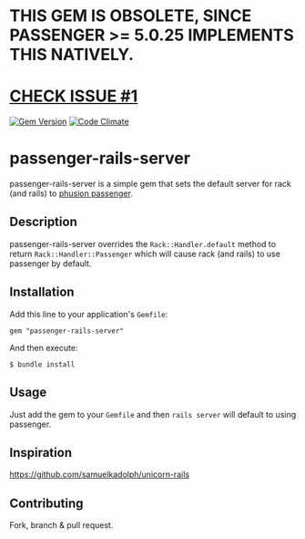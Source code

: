 # THIS GEM IS OBSOLETE, SINCE PASSENGER >= 5.0.25 IMPLEMENTS THIS NATIVELY.
# [CHECK ISSUE #1](https://github.com/ProGM/passenger-rails-server/issues/1)

[![Gem Version](https://badge.fury.io/rb/passenger-rails-server.svg)](http://badge.fury.io/rb/passenger-rails-server)
[![Code Climate](https://codeclimate.com/github/ProGM/passenger-rails-server/badges/gpa.svg)](https://codeclimate.com/github/ProGM/passenger-rails-server)

# passenger-rails-server

passenger-rails-server is a simple gem that sets the default server for rack (and rails) to [phusion passenger](https://www.phusionpassenger.com/).

## Description

passenger-rails-server overrides the `Rack::Handler.default` method to return `Rack::Handler::Passenger` which will cause rack (and
rails) to use passenger by default.

## Installation

Add this line to your application's `Gemfile`:

    gem "passenger-rails-server"

And then execute:

    $ bundle install

## Usage

Just add the gem to your `Gemfile` and then `rails server` will default to using passenger.

## Inspiration
https://github.com/samuelkadolph/unicorn-rails

## Contributing

Fork, branch & pull request.
